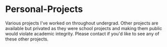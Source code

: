 # Personal-Projects
Various projects I've worked on throughout undergrad. Other projects are available but privated as they were school projects and making them public would violate academic integrity. Please contact if you'd like to see any of these other projects.
